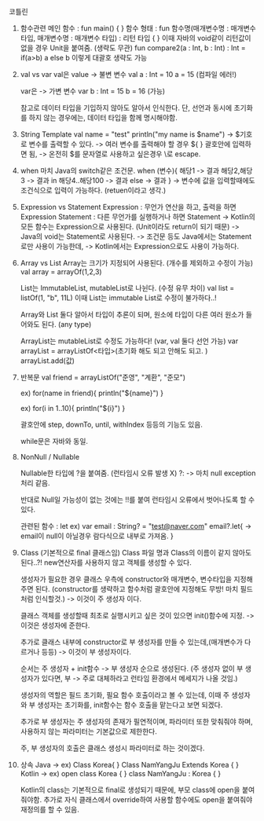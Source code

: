 코틀린

1. 함수관련 메인 함수 : fun main() { }
	함수 형태 : fun 함수명(매개변수명 : 매개변수 타입, 매개변수명 : 매개변수 타입) : 리턴 타입 { } 
	이때 자바의 void같이 리턴값이 없을 경우 Unit을 붙여줌. (생략도 무관)
	 fun compare2(a : Int, b : Int) : Int = if(a>b) a else b 이렇게 대괄호 생략도 가능

2. val vs var
	val은 value -> 불변 변수 
	val a : Int = 10 
	a = 15 (컴파일 에러!)

	var은 -> 가변 변수 
	var b : Int = 15 
	b = 16 (가능)
	
	참고로 데이터 타입을 기입하지 않아도 알아서 인식한다. 
	단, 선언과 동시에 초기화를 하지 않는 경우에는, 데이터 타입을 함께 명시해야함.

3. String Template val name = "test" println("my name is $name") -> $기호로 변수를 출력할 수 있다. 
	-> 여러 변수를 출력해야 할 경우 ${ } 괄호안에 입력하면 됨, 
	-> 온전히 $를 문자열로 사용하고 싶은경우 \로 escape.

4. when 
	마치 Java의 switch같은 조건문. 
	when (변수){ 
	해당1 -> 결과 
	해당2,해당3 -> 결과 
	in 해당4..해당100 -> 결과 
	else -> 결과 
	}
	-> 변수에 값을 입력할때에도 조건식으로 입력이 가능하다. (retuen이라고 생각.)

5. Expression vs Statement
	Expression : 무언가 연산을 하고, 출력을 하면 Expression
	Statement : 다른 무언가를 실행하거나 하면 Statement
	-> Kotlin의 모든 함수는 Expression으로 사용된다. (Unit이라도 return이 되기 때문)
	-> Java의 void는 Statement로 사용된다.
	-> 조건문 등도 Java에서는 Statement로만 사용이 가능한데,
	-> Kotlin에서는 Expression으로도 사용이 가능하다.

6. Array  vs  List
	Array는 크기가 지정되어 사용된다. (개수를 제외하고 수정이 가능)
		val array = arrayOf(1,2,3)

	List는 ImmutableList, mutableList로 나뉜다. (수정 유무 차이)
		val list = listOf(1, "b", 11L)
		이때 List는 immutable List로 수정이 불가하다..!
	
	Array와 List 둘다 알아서 타입이 추론이 되며, 원소에 타입이 다른 여러 원소가 들어와도 된다. (any type)
	
	ArrayList는 mutableList로 수정도 가능하다! (var, val 둘다 선언 가능)
		var arrayList = arrayListOf<타입>(초기화 해도 되고 안해도 되고. )
		arrayList.add(값)

7. 반복문
	val friend = arrayListOf("준영", "계환", "준모")
	
	ex) for(name in friend){
		println("${name}")
	}

	ex) for(i in 1..10){
		println("${i}")
	}

	괄호안에 step, downTo, until, withIndex 등등의 기능도 있음.

	while문은 자바와 동일.

8. NonNull / Nullable

	Nullable한 타입에 ?을 붙여줌. (런타임시 오류 발생 X)
	?: -> 마치 null exception처리 같음.

	반대로 Null일 가능성이 없는 것에는 !!를 붙여 런타임시 오류에서 벗어나도록 할 수 있다.

	관련된 함수 : let
	ex) var email : String? = "test@naver.com"
	email?.let{
		-> email이 null이 아닐경우 람다식으로 내부로 가져옴.
	}

9. Class (기본적으로 final 클래스임)
	Class 파일 명과 Class의 이름이 같지 않아도 된다..?!
	new연산자를 사용하지 않고 객체를 생성할 수 있다.

	생성자가 필요한 경우 클래스 우측에 constructor와 매개변수, 변수타입을 지정해주면 된다.
	(constructor를 생략하고 함수처럼 괄호안에 지정해도 무방! 마치 필드처럼 인식할것.)
	-> 이것이 주 생성자 이다.

	클래스 객체를 생성할때 최초로 실행시키고 싶은 것이 있으면 init()함수에 지정.
	-> 이것은 생성자에 준한다.

	추가로 클래스 내부에 constructor로 부 생성자를 만들 수 있는데,(매개변수가 다르거나 등등)
	-> 이것이 부 생성자이다.

	순서는 주 생성자 + init함수 -> 부 생성자 순으로 생성된다.
	(주 생성자 없이 부 생성자가 있다면, 부 -> 주로 대체하라고 런타임 환경에서 메세지가 나올 것임.)

	생성자의 역할은 필드 초기화, 필요 함수 호출이라고 볼 수 있는데,
	이때 주 생성자와 부 생성자는 초기화를, init함수는 함수 호출을 맡는다고 보면 되겠다.

	추가로 부 생성자는 주 생성자의 존재가 필연적이며, 파라미터 또한 맞춰줘야 하며, 
		사용하지 않는 파라미터는 기본값으로 제한한다.

	주, 부 생성자의 호출은 클래스 생성시 파라미터로 하는 것이겠다.


10. 상속
	Java -> ex) Class Korea{ }	Class NamYangJu Extends Korea { }
	Kotlin -> ex) open class Korea { }	class  NamYangJu : Korea { }

	Kotlin의 class는 기본적으로 final로 생성되기 때문에, 부모 class에 open을 붙여줘야함.
	추가로 자식 클래스에서 override하여 사용할 함수에도 open을 붙여줘야 재정의를 할 수 있음.







